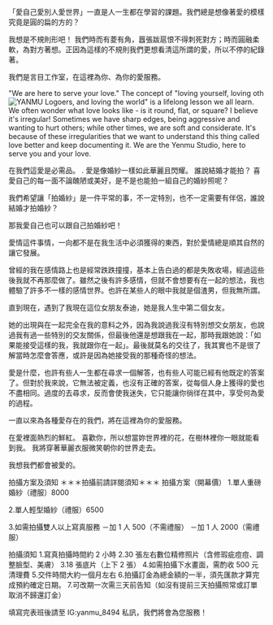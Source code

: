 「愛自己愛別人愛世界」一直是人一生都在學習的課題。我們總是想像著愛的模樣究竟是圓的扁的方的？

我想是不規則形吧！
我們時而有菱有角，囂張跋扈恨不得刺死對方；時而圓融柔軟，為對方著想。正因為這樣的不規則我們更想看清這所謂的愛，所以不停的紀錄著。

我們是言目工作室，在這裡為你、為你的愛服務。

"We are here to serve your love."
The concept of "loving yourself, loving oth<img className="logo" src={Logo} alt="YANMU Logo" />ers, and loving the world" is a lifelong lesson we all learn. We often wonder what love looks like - is it round, flat, or square?
I believe it's irregular!
Sometimes we have sharp edges, being aggressive and wanting to hurt others; while other times, we are soft and considerate. It's because of these irregularities that we want to understand this thing called love better and keep documenting it.
We are the Yenmu Studio, here to serve you and your love.

<!--  -->

在我們這愛是必需品。
.
愛是像婚紗一樣如此華麗且閃耀。
誰說結婚才能拍？
喜愛自己的每一面不論醜陋或美好，是不是也能拍一組自己的婚紗照呢？

我們希望讓「拍婚紗」是一件平常的事，不一定特別，也不一定需要有伴侶，誰說結婚才拍婚紗？

那我愛自己也可以跟自己拍婚紗吧！

<!--  -->

愛情這件事情，一向都不是在我生活中必須獲得的東西，對於愛情總是順其自然的讓它發展。

曾經的我在感情路上也是經常跌跌撞撞，基本上告白過的都是失敗收場，經過這些後我就不再那麼做了。雖然之後有許多感情，但就不會想要有在一起的想法，我也體驗了許多不一樣的感情世界。也許在某些人的眼中我就是個渣男，但我無所謂。

直到現在，遇到了我現在這位女朋友泰迪，她是我人生中第二個女友。

她的出現與在一起完全在我的意料之外，因為我說過我沒有特別想交女朋友，也說過我有過一些特別的交友關係，但最後他還是想跟我在一起，那時我跟她說：「如果能接受這樣的我，我就跟你在一起」。最後就莫名的交往了，我其實也不是很了解當時怎麼會答應，或許是因為她接受我的那種奇怪的想法。

愛是什麼，也許有些人一生都在尋求一個解答，也有些人可能已經有他既定的答案了。但對於我來說，它無法被定義，也沒有正確的答案，從每個人身上獲得的愛也不盡相同。過度的去尋求，反而會使我迷失，它只能讓你徜徉在其中，享受何為愛的過程。

<!--  -->

一直以來為各種愛存在的我們，將在這裡為你的愛服務。

<!--  -->

在愛裡面熱烈的鮮紅。
喜歡你，所以想當妳世界裡的花，在樹林裡你一眼就能看到我。
我將穿著華麗衣服微笑朝你的世界走去。

我想我們都會被愛的。

<!--  -->

拍攝方案及須知
＊＊＊拍攝前請詳閱須知＊＊＊
拍攝方案（開幕價） 1.單人重磅婚紗（禮服）8000

2.單人輕型婚紗（禮服）6500

3.如需拍攝雙人以上寫真服務
－加 1 人 500（不需禮服）
－加 1 人 2000（需禮服）

拍攝須知 1.寫真拍攝時間約 2 小時
2.30 張左右數位精修照片（含修瑕疵痘痘、調整臉型、美膚）
3.18 張底片（上下 2 張） 4.如需拍攝下水畫面，需酌收 500 元清理費 5.交件時間大約一個月左右 6.拍攝訂金為總金額的一半，須先匯款才算完成預約確定日期。 7.可改期一次需三天前告知（如沒有提前三天拍攝照常或訂單取消不歸還訂金）

填寫完表班後請至 IG:yanmu_8494 私訊，我們將會為您服務！
